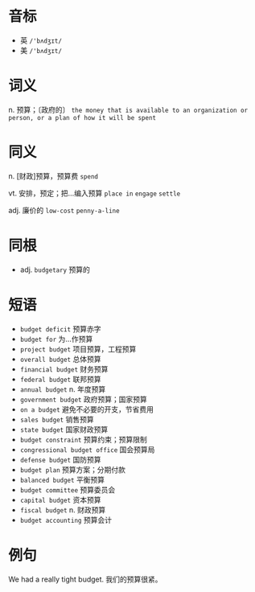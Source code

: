 # 音标

- 英 `/'bʌdʒɪt/`
- 美 `/'bʌdʒɪt/`

# 词义

n. 预算；〔政府的〕
`the money that is available to an organization or person, or a plan of how it will be spent`

# 同义

n. [财政]预算，预算费
`spend`

vt. 安排，预定；把…编入预算
`place in` `engage` `settle`

adj. 廉价的
`low-cost` `penny-a-line`

# 同根

- adj. `budgetary` 预算的

# 短语

- `budget deficit` 预算赤字
- `budget for` 为…作预算
- `project budget` 项目预算，工程预算
- `overall budget` 总体预算
- `financial budget` 财务预算
- `federal budget` 联邦预算
- `annual budget` n. 年度预算
- `government budget` 政府预算；国家预算
- `on a budget` 避免不必要的开支，节省费用
- `sales budget` 销售预算
- `state budget` 国家财政预算
- `budget constraint` 预算约束；预算限制
- `congressional budget office` 国会预算局
- `defense budget` 国防预算
- `budget plan` 预算方案；分期付款
- `balanced budget` 平衡预算
- `budget committee` 预算委员会
- `capital budget` 资本预算
- `fiscal budget` n. 财政预算
- `budget accounting` 预算会计

# 例句

We had a really tight budget.
我们的预算很紧。


